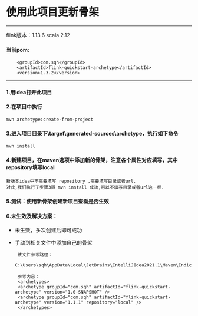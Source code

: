 # 使用此项目更新骨架

***

flink版本：1.13.6 scala 2.12

#### 当前pom:

```shell
    <groupId>com.sqh</groupId>
    <artifactId>flink-quickstart-archetype</artifactId>
    <version>1.3.2</version>
```

***

#### 1.用idea打开此项目

#### 2.在项目中执行

    mvn archetype:create-from-project

#### 3.进入项目目录下\target\generated-sources\archetype，执行如下命令

    mvn install

#### 4.新建项目，在maven选项中添加新的骨架，注意各个属性对应填写，其中repository填写local

```shell
新版本idea中不需要填写 repository ,需要填写目录或者url.
对此,我们执行了步骤3得 mvn install 成功,可以不填写目录或者url这一栏.
```

#### 5.测试：使用新骨架创建新项目查看是否生效

#### 6.未生效及解决方案：

- 未生效，多次创建后即可成功
- 手动到相关文件中添加自己的骨架

       该文件参考路径：
       C:\Users\sqh\AppData\Local\JetBrains\IntelliJIdea2021.1\Maven\Indices

       参考内容：
       <archetypes>
       <archetype groupId="com.sqh" artifactId="flink-quickstart-archetype" version="1.0-SNAPSHOT" />
       <archetype groupId="com.sqh" artifactId="flink-quickstart-archetype" version="1.1.1" repository="local" />
       </archetypes>
   